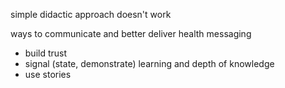 



simple didactic approach doesn't work

ways to communicate and better deliver health messaging
- build trust
- signal (state, demonstrate) learning and depth of knowledge
- use stories